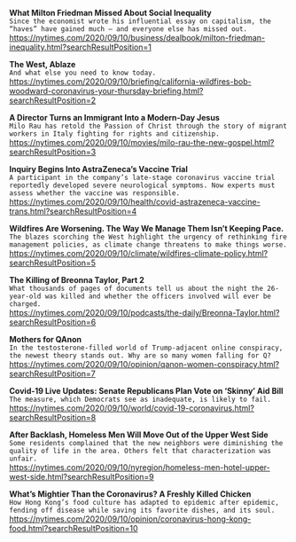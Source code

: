 **What Milton Friedman Missed About Social Inequality**\
`Since the economist wrote his influential essay on capitalism, the “haves” have gained much — and everyone else has missed out.`\
https://nytimes.com/2020/09/10/business/dealbook/milton-friedman-inequality.html?searchResultPosition=1

**The West, Ablaze**\
`And what else you need to know today.`\
https://nytimes.com/2020/09/10/briefing/california-wildfires-bob-woodward-coronavirus-your-thursday-briefing.html?searchResultPosition=2

**A Director Turns an Immigrant Into a Modern-Day Jesus**\
`Milo Rau has retold the Passion of Christ through the story of migrant workers in Italy fighting for rights and citizenship.`\
https://nytimes.com/2020/09/10/movies/milo-rau-the-new-gospel.html?searchResultPosition=3

**Inquiry Begins Into AstraZeneca’s Vaccine Trial**\
`A participant in the company’s late-stage coronavirus vaccine trial reportedly developed severe neurological symptoms. Now experts must assess whether the vaccine was responsible.`\
https://nytimes.com/2020/09/10/health/covid-astrazeneca-vaccine-trans.html?searchResultPosition=4

**Wildfires Are Worsening. The Way We Manage Them Isn’t Keeping Pace.**\
`The blazes scorching the West highlight the urgency of rethinking fire management policies, as climate change threatens to make things worse.`\
https://nytimes.com/2020/09/10/climate/wildfires-climate-policy.html?searchResultPosition=5

**The Killing of Breonna Taylor, Part 2**\
`What thousands of pages of documents tell us about the night the 26-year-old was killed and whether the officers involved will ever be charged.`\
https://nytimes.com/2020/09/10/podcasts/the-daily/Breonna-Taylor.html?searchResultPosition=6

**Mothers for QAnon**\
`In the testosterone-filled world of Trump-adjacent online conspiracy, the newest theory stands out. Why are so many women falling for Q?`\
https://nytimes.com/2020/09/10/opinion/qanon-women-conspiracy.html?searchResultPosition=7

**Covid-19 Live Updates: Senate Republicans Plan Vote on ‘Skinny’ Aid Bill**\
`The measure, which Democrats see as inadequate, is likely to fail.`\
https://nytimes.com/2020/09/10/world/covid-19-coronavirus.html?searchResultPosition=8

**After Backlash, Homeless Men Will Move Out of the Upper West Side**\
`Some residents complained that the new neighbors were diminishing the quality of life in the area. Others felt that characterization was unfair.`\
https://nytimes.com/2020/09/10/nyregion/homeless-men-hotel-upper-west-side.html?searchResultPosition=9

**What’s Mightier Than the Coronavirus? A Freshly Killed Chicken**\
`How Hong Kong’s food culture has adapted to epidemic after epidemic, fending off disease while saving its favorite dishes, and its soul.`\
https://nytimes.com/2020/09/10/opinion/coronavirus-hong-kong-food.html?searchResultPosition=10

